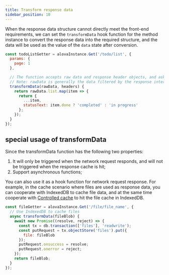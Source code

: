 ```yaml
---
title: Transform response data
sidebar_position: 10
---
```


When the response data structure cannot directly meet the front-end requirements, we can set the `transformData` hook function for the method instance to convert the response data into the required structure, and the data will be used as the value of the `data` state after conversion.

```javascript
const todoListGetter = alovaInstance.Get('/todo/list', {
  params: {
    page: 1
  },

  // The function accepts raw data and response header objects, and asks to return the converted data, which will be assigned to the data state.
  // Note: rawData is generally the data filtered by the response interceptor. For the configuration of the response interceptor, please refer to the [Setting the Global Response Interceptor] chapter.
  transformData(rawData, headers) {
    return rawData.list.map(item => {
      return {
        ...item,
        statusText: item.done ? 'completed' : 'in progress'
      };
    });
  }
});
```

## special usage of transformData

Since the transformData function has the following two properties:

1. It will only be triggered when the network request responds, and will not be triggered when the response cache is hit;
2. Support asynchronous functions;

You can also use it as a hook function for network request response. For example, in the cache scenario where files are used as response data, you can cooperate with IndexedDB to cache file data, and at the same time cooperate with [Controlled cache](/next-step/controlled-cache) to hit the file cache in IndexedDB.

```javascript
const fileGetter = alovaInstance.Get('/file/file_name', {
  // Use IndexedDB to cache files
  async transformData(fileBlob) {
    await new Promise((resolve, reject) => {
      const tx = db.transaction(['files'], 'readwrite');
      const putRequest = tx.objectStore('files').put({
        file: fileBlob
      });
      putRequest.onsuccess = resolve;
      putRequest.onerror = reject;
    });
    return fileBlob;
  }
});
```
